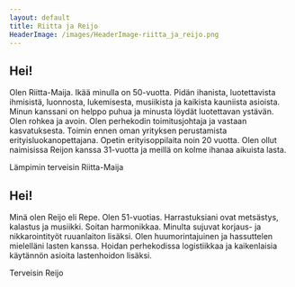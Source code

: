 ```yaml
---
layout: default
title: Riitta ja Reijo
HeaderImage: /images/HeaderImage-riitta_ja_reijo.png
---
```


Hei!
----

Olen Riitta-Maija. Ikää minulla on 50-vuotta. Pidän ihanista,
luotettavista ihmisistä, luonnosta, lukemisesta, musiikista ja kaikista
kauniista asioista. Minun kanssani on helppo puhua ja minusta löydät
luotettavan ystävän. Olen rohkea ja avoin. Olen perhekodin toimitusjohtaja
ja vastaan kasvatuksesta. Toimin ennen oman yrityksen perustamista
erityisluokanopettajana. Opetin erityisoppilaita noin 20 vuotta. Olen
ollut naimisissa Reijon kanssa 31-vuotta ja meillä on kolme ihanaa
aikuista lasta.

Lämpimin terveisin Riitta-Maija

Hei!
----

Minä olen Reijo eli Repe. Olen 51-vuotias. Harrastuksiani ovat metsästys,
kalastus ja musiikki. Soitan harmonikkaa. Minulta sujuvat korjaus- ja
nikkarointityöt ruuanlaiton lisäksi. Olen huumorintajuinen ja hassuttelen
mielelläni lasten kanssa. Hoidan perhekodissa logistiikkaa ja kaikenlaisia
käytännön asioita lastenhoidon lisäksi.

Terveisin Reijo

